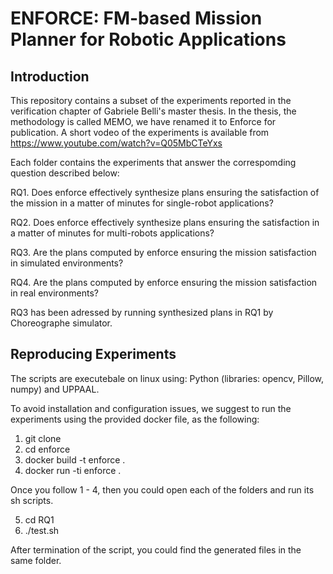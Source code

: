# ENFORCE: FM-based Mission Planner for Robotic Applications

## Introduction

This repository contains a subset of the experiments reported in the verification chapter of Gabriele Belli's master thesis. 
In the thesis, the methodology is called MEMO, we have renamed it to Enforce for publication. A short vodeo of the experiments is available from https://www.youtube.com/watch?v=Q05MbCTeYxs

Each folder contains the experiments that answer the correspomding question described below:

RQ1. Does enforce effectively synthesize plans ensuring the satisfaction of the mission in a matter of minutes for single-robot applications? 

RQ2. Does enforce effectively synthesize plans ensuring the satisfaction in a matter of minutes for multi-robots applications? 

RQ3. Are the plans computed by enforce ensuring the mission satisfaction in simulated environments?

RQ4. Are the plans computed by enforce ensuring the mission satisfaction in real environments?

RQ3 has been adressed by running synthesized plans in RQ1 by Choreographe simulator.

## Reproducing Experiments
The scripts are executebale on linux using: Python (libraries: opencv, Pillow, numpy) and UPPAAL.

To avoid installation and configuration issues, we suggest to run the experiments using the provided docker file, as the following:

1. git clone
2. cd enforce
3. docker build -t enforce .
4. docker run -ti enforce .

Once you follow 1 - 4, then you could open each of the folders and run its sh scripts.

5. cd RQ1
6. ./test.sh

After termination of the script, you could find the generated files in the same folder.


